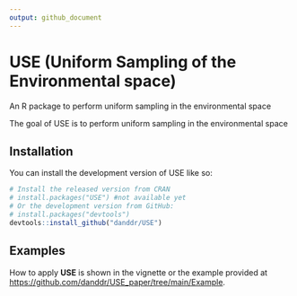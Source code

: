```yaml
---
output: github_document
---
```


<!-- README.md is generated from README.Rmd. Please edit that file -->



# USE (Uniform Sampling of the Environmental space)
An R package to perform uniform sampling in the environmental space
<!-- badges: start -->
<!-- badges: end -->
The goal of USE is to perform uniform sampling in the environmental space

## Installation

You can install the development version of USE like so:

```r
# Install the released version from CRAN
# install.packages("USE") #not available yet
# Or the development version from GitHub:
# install.packages("devtools")
devtools::install_github("danddr/USE")
```

## Examples
How to apply **USE** is shown in the vignette or the example provided at https://github.com/danddr/USE_paper/tree/main/Example.
